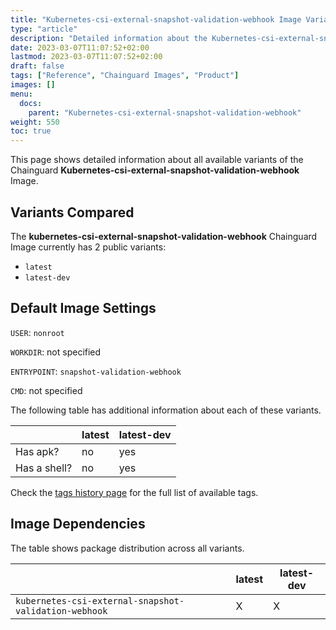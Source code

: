 ```yaml
---
title: "Kubernetes-csi-external-snapshot-validation-webhook Image Variants"
type: "article"
description: "Detailed information about the Kubernetes-csi-external-snapshot-validation-webhook Chainguard Image variants"
date: 2023-03-07T11:07:52+02:00
lastmod: 2023-03-07T11:07:52+02:00
draft: false
tags: ["Reference", "Chainguard Images", "Product"]
images: []
menu:
  docs:
    parent: "Kubernetes-csi-external-snapshot-validation-webhook"
weight: 550
toc: true
---
```


This page shows detailed information about all available variants of the Chainguard **Kubernetes-csi-external-snapshot-validation-webhook** Image.

## Variants Compared
The **kubernetes-csi-external-snapshot-validation-webhook** Chainguard Image currently has 2 public variants: 

- `latest`
- `latest-dev`

## Default Image Settings
`USER`:		`nonroot`

`WORKDIR`:	not specified

`ENTRYPOINT`:	`snapshot-validation-webhook`

`CMD`:		not specified

The following table has additional information about each of these variants.

|              | latest | latest-dev |
|--------------|--------|------------|
| Has apk?     | no     | yes        |
| Has a shell? | no     | yes        |

Check the [tags history page](/chainguard/chainguard-images/reference/kubernetes-csi-external-snapshot-validation-webhook/tags_history/) for the full list of available tags.
## Image Dependencies
The table shows package distribution across all variants.

|                                                       | latest | latest-dev |
|-------------------------------------------------------|--------|------------|
| `kubernetes-csi-external-snapshot-validation-webhook` | X      | X          |
